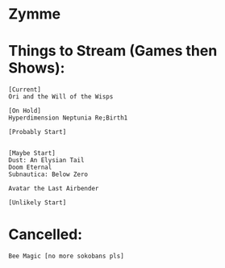 # Zymme

# Things to Stream (Games then Shows):
	
	[Current]
	Ori and the Will of the Wisps

 	[On Hold]
	Hyperdimension Neptunia Re;Birth1	

	[Probably Start]
	

	[Maybe Start]
	Dust: An Elysian Tail
	Doom Eternal
	Subnautica: Below Zero
	
 	Avatar the Last Airbender

	[Unlikely Start]



# Cancelled:

	Bee Magic [no more sokobans pls]
